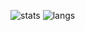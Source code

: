 

![stats](https://github-readme-stats.vercel.app/api?username=Dammibruh&theme=tokyonight)
![langs](https://github-readme-stats.vercel.app/api/top-langs/?username=Dammibruh&layout=compact&theme=tokyonight)

